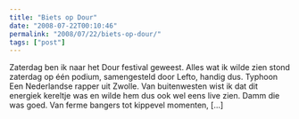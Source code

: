```yaml
---
title: "Biets op Dour"
date: "2008-07-22T00:10:46"
permalink: "2008/07/22/biets-op-dour/"
tags: ["post"]
---
```

Zaterdag ben ik naar het Dour festival geweest. Alles wat ik wilde zien stond zaterdag op één podium, samengesteld door Lefto, handig dus. Typhoon Een Nederlandse rapper uit Zwolle. Van buitenwesten wist ik dat dit energiek kereltje was en wilde hem dus ook wel eens live zien. Damm die was goed. Van ferme bangers tot kippevel momenten, \[…\]
